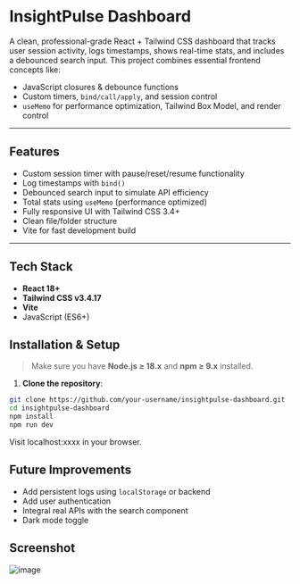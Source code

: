 # InsightPulse Dashboard

A clean, professional-grade React + Tailwind CSS dashboard that tracks user session activity, logs timestamps, shows real-time stats, and includes a debounced search input. This project combines essential frontend concepts like:

- JavaScript closures & debounce functions
- Custom timers, `bind/call/apply`, and session control
- `useMemo` for performance optimization, Tailwind Box Model, and render control

---



## Features

- Custom session timer with pause/reset/resume functionality
- Log timestamps with `bind()`
- Debounced search input to simulate API efficiency
- Total stats using `useMemo` (performance optimized)
- Fully responsive UI with Tailwind CSS 3.4+
- Clean file/folder structure
- Vite for fast development build

---

## Tech Stack

- **React 18+**
- **Tailwind CSS v3.4.17**
- **Vite**
- JavaScript (ES6+)

## Installation & Setup

> Make sure you have **Node.js ≥ 18.x** and **npm ≥ 9.x** installed.

1. **Clone the repository**:

```bash
git clone https://github.com/your-username/insightpulse-dashboard.git
cd insightpulse-dashboard
npm install
npm run dev
```
Visit localhost:xxxx in your browser.

## Future Improvements

- Add persistent logs using `localStorage` or backend
- Add user authentication
- Integral real APIs with the search component
- Dark mode toggle

## Screenshot
![image](https://github.com/user-attachments/assets/7a1d3d59-2033-46fe-9997-5d55bb214fab)




